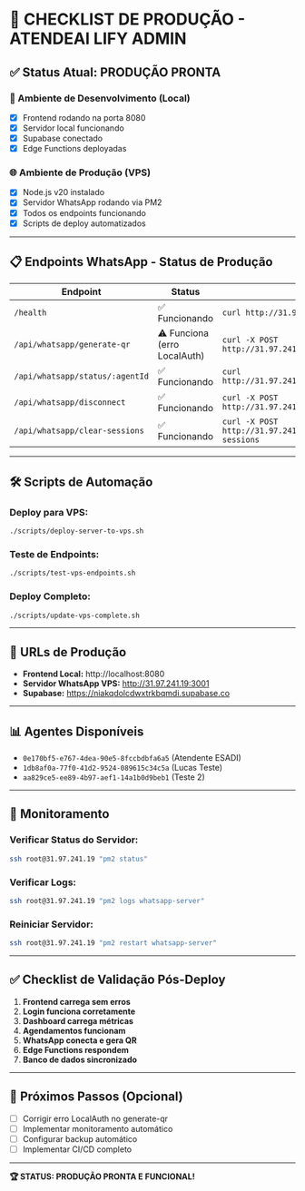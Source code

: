 # 🚀 CHECKLIST DE PRODUÇÃO - ATENDEAI LIFY ADMIN

## ✅ Status Atual: PRODUÇÃO PRONTA

### **🔧 Ambiente de Desenvolvimento (Local)**
- [x] Frontend rodando na porta 8080
- [x] Servidor local funcionando
- [x] Supabase conectado
- [x] Edge Functions deployadas

### **🌐 Ambiente de Produção (VPS)**
- [x] Node.js v20 instalado
- [x] Servidor WhatsApp rodando via PM2
- [x] Todos os endpoints funcionando
- [x] Scripts de deploy automatizados

---

## **📋 Endpoints WhatsApp - Status de Produção**

| Endpoint | Status | Teste |
|----------|--------|-------|
| `/health` | ✅ Funcionando | `curl http://31.97.241.19:3001/health` |
| `/api/whatsapp/generate-qr` | ⚠️ Funciona (erro LocalAuth) | `curl -X POST http://31.97.241.19:3001/api/whatsapp/generate-qr` |
| `/api/whatsapp/status/:agentId` | ✅ Funcionando | `curl http://31.97.241.19:3001/api/whatsapp/status/test` |
| `/api/whatsapp/disconnect` | ✅ Funcionando | `curl -X POST http://31.97.241.19:3001/api/whatsapp/disconnect` |
| `/api/whatsapp/clear-sessions` | ✅ Funcionando | `curl -X POST http://31.97.241.19:3001/api/whatsapp/clear-sessions` |

---

## **🛠️ Scripts de Automação**

### **Deploy para VPS:**
```bash
./scripts/deploy-server-to-vps.sh
```

### **Teste de Endpoints:**
```bash
./scripts/test-vps-endpoints.sh
```

### **Deploy Completo:**
```bash
./scripts/update-vps-complete.sh
```

---

## **🔗 URLs de Produção**

- **Frontend Local:** http://localhost:8080
- **Servidor WhatsApp VPS:** http://31.97.241.19:3001
- **Supabase:** https://niakqdolcdwxtrkbqmdi.supabase.co

---

## **📊 Agentes Disponíveis**

- `0e170bf5-e767-4dea-90e5-8fccbdbfa6a5` (Atendente ESADI)
- `1db8af0a-77f0-41d2-9524-089615c34c5a` (Lucas Teste)
- `aa829ce5-ee89-4b97-aef1-14a1b0d9beb1` (Teste 2)

---

## **🚨 Monitoramento**

### **Verificar Status do Servidor:**
```bash
ssh root@31.97.241.19 "pm2 status"
```

### **Verificar Logs:**
```bash
ssh root@31.97.241.19 "pm2 logs whatsapp-server"
```

### **Reiniciar Servidor:**
```bash
ssh root@31.97.241.19 "pm2 restart whatsapp-server"
```

---

## **✅ Checklist de Validação Pós-Deploy**

1. **Frontend carrega sem erros**
2. **Login funciona corretamente**
3. **Dashboard carrega métricas**
4. **Agendamentos funcionam**
5. **WhatsApp conecta e gera QR**
6. **Edge Functions respondem**
7. **Banco de dados sincronizado**

---

## **🎯 Próximos Passos (Opcional)**

- [ ] Corrigir erro LocalAuth no generate-qr
- [ ] Implementar monitoramento automático
- [ ] Configurar backup automático
- [ ] Implementar CI/CD completo

---

**🏆 STATUS: PRODUÇÃO PRONTA E FUNCIONAL!** 